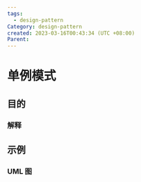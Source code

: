 ```yaml
---
tags:
  - design-pattern
Category: design-pattern
created: 2023-03-16T00:43:34 (UTC +08:00)
Parent:
---
```



# 单例模式


## 目的


### 解释


## 示例


### UML 图